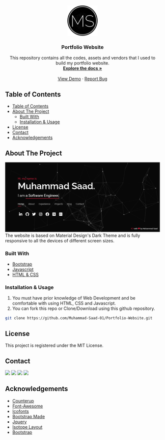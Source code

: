 <!-- PROJECT LOGO -->
<br />
<p align="center">
  <a href="https://github.com/Muhammad-Saad-01/Portfolio-Website">
    <img src="/assets/img/favicon.png" alt="Logo" width="100" height="100">
  </a>

  <h3 align="center">Portfolio Website </h3>

  <p align="center">
    This repository contains all the codes, assets and vendors that I used to build my portfolio website.
    <br />
    <a href="https://github.com/Muhammad-Saad-01/Portfolio-Website"><strong>Explore the docs »</strong></a>
    <br />
    <br />
    <a href="https://muhammad-saad.me">View Demo</a>
    ·
    <a href="https://github.com/Muhammad-Saad-01/Portfolio-Website/issues">Report Bug</a>
    
  </p>
</p>

<!-- TABLE OF CONTENTS -->

## Table of Contents

-   [Table of Contents](#table-of-contents)
-   [About The Project](#about-the-project)
    -   [Built With](#built-with)
    -   [Installation & Usage](#installation--usage)
-   [License](#license)
-   [Contact](#contact)
-   [Acknowledgements](#acknowledgements)

<!-- ABOUT THE PROJECT -->

## About The Project

<img src="/assets/img/screenshot.png" >
The website is based on Material Design's Dark Theme and is fully responsive to all the devices of different screen sizes.

### Built With

-   [Bootstrap](www.getbootstrap.com)
-   [Javascript](www.javascript.com/)
-   [HTML & CSS]()

### Installation & Usage

1. You must have prior knowledge of Web Development and be comfortable with using HTML, CSS and Javascript.
2. You can fork this repo or Clone/Download using this github repository.

```sh
git clone https://github.com/Muhammad-Saad-01/Portfolio-Website.git
```

<!-- LICENSE -->

## License

This project is registered under the MIT License.

<!-- CONTACT -->

## Contact

<p >
  <a href="https://twitter.com/MuhammadSa3d01"><img src="https://img.shields.io/badge/twitter-%231FA1F1?style=flat&logo=twitter&logoColor=white"/></a>
  <a href="https://www.linkedin.com/in/muhammad-saad-01"><img src="https://img.shields.io/badge/linkedin-%230177B5?style=flat&logo=linkedin&logoColor=white"/></a>
  <a href="https://t.me/muhammadsaad01"><img src="https://img.shields.io/badge/-Telegram-0088CC?style=flat&logo=Telegram&logoColor=white"></a>
  <a href="mailto:me@muhammad-saad.me"><img src="https://img.shields.io/badge/-mail-c14438?style=flat&logo=Gmail&logoColor=white&link=mailto:me@muhammad-saad.me"></a>
</p>

## Acknowledgements

-   [Counterup]()
-   [Font-Awesome]()
-   [Icofonts]()
-   [Bootstrap Made]()
-   [Jquery]()
-   [Isotope Layout]()
-   [Bootstrap]()

<!-- MARKDOWN LINKS & IMAGES -->

[product-screenshot]: images/screenshot.png
